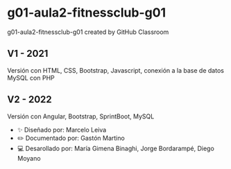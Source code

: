 # g01-aula2-fitnessclub-g01
g01-aula2-fitnessclub-g01 created by GitHub Classroom

## V1 - 2021
Versión con HTML, CSS, Bootstrap, Javascript, conexión a la base de datos MySQL con PHP

## V2 - 2022
Versión con Angular, Bootstrap, SprintBoot, MySQL

- ✨ Diseñado por: Marcelo Leiva
- ✏️ Documentado por: Gastón Martino
- 💻 Desarollado por: María Gimena Binaghi, Jorge Bordarampé, Diego Moyano

